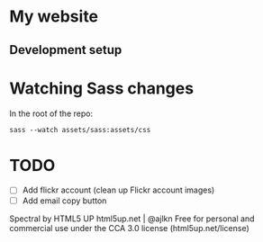 # My website

## Development setup 

# Watching Sass changes
In the root of the repo:
```
sass --watch assets/sass:assets/css
```

# TODO
- [ ] Add flickr account (clean up Flickr account images)
- [ ] Add email copy button

Spectral by HTML5 UP
html5up.net | @ajlkn
Free for personal and commercial use under the CCA 3.0 license (html5up.net/license)
